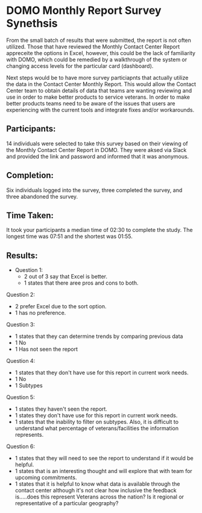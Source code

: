 # DOMO Monthly Report Survey Synethsis

From the small batch of results that were submitted, the report is not often utilized.  Those that have reviewed the Monthly Contact Center Report appreceite the options in Excel, however, this could be the lack of familiarity with DOMO, which could be remedied by a walkthrough of the system or changing access levels for the particular card (dashboard).

Next steps would be to have more survey particiapnts that actually utilize the data in the Contact Center Monthly Report.  This would allow the Contact Center team to obtain details of data that teams are wanting reviewing and use in order to make better products to service veterans.  In order to make better products teams need to be aware of the issues that users are experiencing with the current tools and integrate fixes and/or workarounds.  

## Participants:
14 individuals were selected to take this survey based on their viewing of the Monthly Contact Center Report in DOMO.  They were aksed via Slack and provided the link and password 
and informed that it was anonymous.

## Completion:
Six individuals logged into the survey, three completed the survey, and three abandoned the survey.

## Time Taken:
It took your participants a median time of 02:30 to complete the study.  The longest time was 07:51 and the shortest was 01:55.

## Results:
- Question 1: 
  - 2 out of 3 say that Excel is better.
  - 1 states that there aree pros and cons to both.
  
Question 2:  
  - 2 prefer Excel due to the sort option.
  - 1 has no preference.
  
Question 3:
  - 1 states that they can determine trends by comparing previous data
  - 1 No
  - 1 Has not seen the report
  
Question 4:
  - 1 states that they don't have use for this report in current work needs.
  - 1 No
  - 1 Subtypes

Question 5:  
  - 1 states they haven't seen the report.
  - 1 states they don't have use for this report in current work needs.
  - 1 states that the inability to filter on subtypes. Also, it is difficult to understand what percentage of veterans/facilities the information represents.
  
Question 6:
  - 1 states that they will need to see the report to understand if it would be helpful.
  - 1 states that is an interesting thought and will explore that with team for upcoming commitments.
  - 1 states that it is helpful to know what data is available through the contact center although it's not clear how inclusive the feedback is.....does this represent Veterans across the nation? Is it regional or representative of a particular geography?
